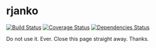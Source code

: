 # rjanko 

[![Build Status][travis-image]][travis-url] [![Coverage Status][coveralls-image]][coveralls-url] [![Dependencies Status][david-image]][david-url]

Do not use it. Ever. Close this page straight away. Thanks.

[travis-image]: https://travis-ci.org/kompot/rjanko.svg?branch=master
[travis-url]: https://travis-ci.org/kompot/rjanko

[coveralls-image]: https://coveralls.io/repos/kompot/rjanko/badge.svg?branch=master
[coveralls-url]: https://coveralls.io/r/kompot/rjanko?branch=master

[david-image]: https://david-dm.org/kompot/rjanko
[david-url]: https://david-dm.org/kompot/rjanko.svg
